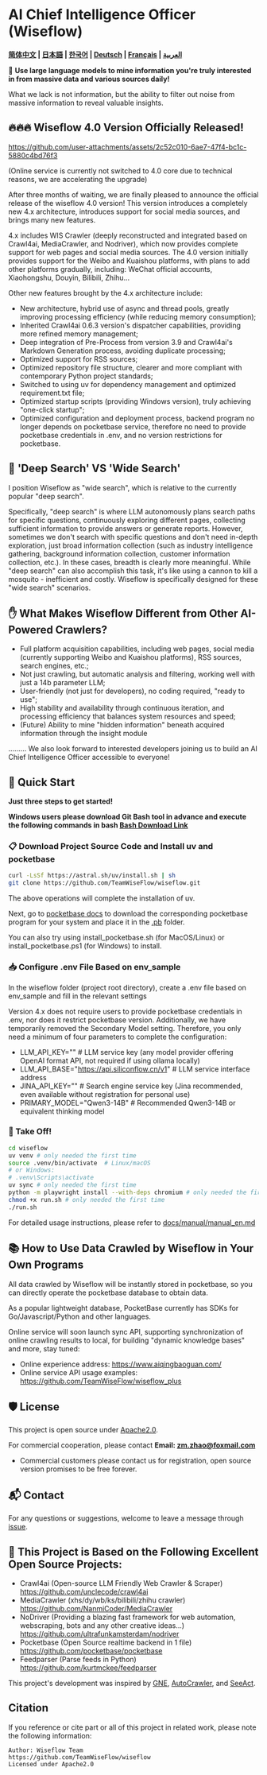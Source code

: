# AI Chief Intelligence Officer (Wiseflow)

**[简体中文](README.md) | [日本語](README_JP.md) | [한국어](README_KR.md) | [Deutsch](README_DE.md) | [Français](README_FR.md) | [العربية](README_AR.md)**

🚀 **Use large language models to mine information you're truly interested in from massive data and various sources daily!**

What we lack is not information, but the ability to filter out noise from massive information to reveal valuable insights.

## 🔥🔥🔥 Wiseflow 4.0 Version Officially Released!

https://github.com/user-attachments/assets/2c52c010-6ae7-47f4-bc1c-5880c4bd76f3

(Online service is currently not switched to 4.0 core due to technical reasons, we are accelerating the upgrade)

After three months of waiting, we are finally pleased to announce the official release of the wiseflow 4.0 version! This version introduces a completely new 4.x architecture, introduces support for social media sources, and brings many new features.

4.x includes WIS Crawler (deeply reconstructed and integrated based on Crawl4ai, MediaCrawler, and Nodriver), which now provides complete support for web pages and social media sources. The 4.0 version initially provides support for the Weibo and Kuaishou platforms, with plans to add other platforms gradually, including:
WeChat official accounts, Xiaohongshu, Douyin, Bilibili, Zhihu...

Other new features brought by the 4.x architecture include:

- New architecture, hybrid use of async and thread pools, greatly improving processing efficiency (while reducing memory consumption);
- Inherited Crawl4ai 0.6.3 version's dispatcher capabilities, providing more refined memory management;
- Deep integration of Pre-Process from version 3.9 and Crawl4ai's Markdown Generation process, avoiding duplicate processing;
- Optimized support for RSS sources;
- Optimized repository file structure, clearer and more compliant with contemporary Python project standards;
- Switched to using uv for dependency management and optimized requirement.txt file;
- Optimized startup scripts (providing Windows version), truly achieving "one-click startup";
- Optimized configuration and deployment process, backend program no longer depends on pocketbase service, therefore no need to provide pocketbase credentials in .env, and no version restrictions for pocketbase.

## 🧐 'Deep Search' VS 'Wide Search'

I position Wiseflow as "wide search", which is relative to the currently popular "deep search".

Specifically, "deep search" is where LLM autonomously plans search paths for specific questions, continuously exploring different pages, collecting sufficient information to provide answers or generate reports. However, sometimes we don't search with specific questions and don't need in-depth exploration, just broad information collection (such as industry intelligence gathering, background information collection, customer information collection, etc.). In these cases, breadth is clearly more meaningful. While "deep search" can also accomplish this task, it's like using a cannon to kill a mosquito - inefficient and costly. Wiseflow is specifically designed for these "wide search" scenarios.

## ✋ What Makes Wiseflow Different from Other AI-Powered Crawlers?

- Full platform acquisition capabilities, including web pages, social media (currently supporting Weibo and Kuaishou platforms), RSS sources, search engines, etc.;
- Not just crawling, but automatic analysis and filtering, working well with just a 14b parameter LLM;
- User-friendly (not just for developers), no coding required, "ready to use";
- High stability and availability through continuous iteration, and processing efficiency that balances system resources and speed;
- (Future) Ability to mine "hidden information" beneath acquired information through the insight module

……… We also look forward to interested developers joining us to build an AI Chief Intelligence Officer accessible to everyone!

## 🌟 Quick Start

**Just three steps to get started!**

**Windows users please download Git Bash tool in advance and execute the following commands in bash [Bash Download Link](https://git-scm.com/downloads/win)**

### 📋 Download Project Source Code and Install uv and pocketbase

```bash
curl -LsSf https://astral.sh/uv/install.sh | sh
git clone https://github.com/TeamWiseFlow/wiseflow.git
```

The above operations will complete the installation of uv. 

Next, go to [pocketbase docs](https://pocketbase.io/docs/) to download the corresponding pocketbase program for your system and place it in the [.pb](./pb/) folder.

You can also try using install_pocketbase.sh (for MacOS/Linux) or install_pocketbase.ps1 (for Windows) to install.

### 📥 Configure .env File Based on env_sample

In the wiseflow folder (project root directory), create a .env file based on env_sample and fill in the relevant settings

Version 4.x does not require users to provide pocketbase credentials in .env, nor does it restrict pocketbase version. Additionally, we have temporarily removed the Secondary Model setting. Therefore, you only need a minimum of four parameters to complete the configuration:

- LLM_API_KEY="" # LLM service key (any model provider offering OpenAI format API, not required if using ollama locally)
- LLM_API_BASE="https://api.siliconflow.cn/v1" # LLM service interface address
- JINA_API_KEY="" # Search engine service key (Jina recommended, even available without registration for personal use)
- PRIMARY_MODEL="Qwen3-14B" # Recommended Qwen3-14B or equivalent thinking model

### 🚀 Take Off!

```bash
cd wiseflow
uv venv # only needed the first time
source .venv/bin/activate  # Linux/macOS
# or Windows:
# .venv\Scripts\activate
uv sync # only needed the first time
python -m playwright install --with-deps chromium # only needed the first time
chmod +x run.sh # only needed the first time
./run.sh
```

For detailed usage instructions, please refer to [docs/manual/manual_en.md](./docs/manual/manual_en.md)

## 📚 How to Use Data Crawled by Wiseflow in Your Own Programs

All data crawled by Wiseflow will be instantly stored in pocketbase, so you can directly operate the pocketbase database to obtain data.

As a popular lightweight database, PocketBase currently has SDKs for Go/Javascript/Python and other languages.

Online service will soon launch sync API, supporting synchronization of online crawling results to local, for building "dynamic knowledge bases" and more, stay tuned:

  - Online experience address: https://www.aiqingbaoguan.com/
  - Online service API usage examples: https://github.com/TeamWiseFlow/wiseflow_plus

## 🛡️ License

This project is open source under [Apache2.0](LICENSE).

For commercial cooperation, please contact **Email: zm.zhao@foxmail.com**

- Commercial customers please contact us for registration, open source version promises to be free forever.

## 📬 Contact

For any questions or suggestions, welcome to leave a message through [issue](https://github.com/TeamWiseFlow/wiseflow/issues).

## 🤝 This Project is Based on the Following Excellent Open Source Projects:

- Crawl4ai (Open-source LLM Friendly Web Crawler & Scraper) https://github.com/unclecode/crawl4ai
- MediaCrawler (xhs/dy/wb/ks/bilibili/zhihu crawler) https://github.com/NanmiCoder/MediaCrawler
- NoDriver (Providing a blazing fast framework for web automation, webscraping, bots and any other creative ideas...) https://github.com/ultrafunkamsterdam/nodriver
- Pocketbase (Open Source realtime backend in 1 file) https://github.com/pocketbase/pocketbase
- Feedparser (Parse feeds in Python) https://github.com/kurtmckee/feedparser

This project's development was inspired by [GNE](https://github.com/GeneralNewsExtractor/GeneralNewsExtractor), [AutoCrawler](https://github.com/kingname/AutoCrawler), and [SeeAct](https://github.com/OSU-NLP-Group/SeeAct).

## Citation

If you reference or cite part or all of this project in related work, please note the following information:

```
Author: Wiseflow Team
https://github.com/TeamWiseFlow/wiseflow
Licensed under Apache2.0
``` 